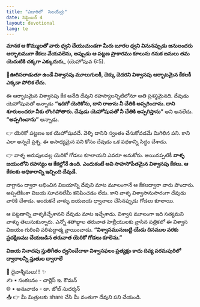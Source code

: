```yaml
---
title: "ఎడారిలో  సెలయేర్లు"
date: సెప్టెంబర్ 4
layout: devotional
lang: te
---
```


**మానక ఆ కొమ్ములతో వారు ధ్వని చేయుచుండగా మీరు బూరల ధ్వని వినునప్పుడు జనులందరు ఆర్భాటముగా కేకలు వేయవలెను, అప్పుడు ఆ పట్టణ ప్రాకారము కూలును గనుక జనులు తమ యెదుటికి చక్కగా ఎక్కుదురు**_ (యెహోషువ 6:5).

**📖ఊగిసలాడుతూ ఉండే విశ్వాసపు మూలుగులకీ, చెక్కు చెదరని విశ్వాసపు ఆర్భాటమైన కేకలకీ ఎక్కడా పోలిక లేదు.**

 ఈ ఆర్భాటమైన విశ్వాసపు కేక అనేది దేవుని రహస్యాలన్నిటిలోనూ అతి ప్రశస్థమైనది. దేవుడు యెహోషువతో అన్నాడు **“ఇదిగో యెరికోను, దాని రాజును నీ చేతికి అప్పగించాను. దాని శూరులందరూ నీకు లొంగిపోతారు. దేవుడు యెహోషువతో నీ చేతికి అప్పగిస్తాను”** అని అనలేదు. **“అప్పగించాను”** అన్నాడు.

👉 యెరికో పట్టణం ఇక యెహోషువదే. వెళ్ళి దానిని స్వంతం చేసుకోవడమే మిగిలిన పని. కాని ఎలా అన్నదే ప్రశ్న. ఈ అసాధ్యమైన పని కోసం దేవుడు ఒక పథకాన్ని సిద్ధం చేశాడు.

👉 వాళ్ళ అరుపులవల్ల యెరికో గోడలు కూలాయని ఎవరూ అనుకోరు. అయినప్పటికీ  **వాళ్ళ జయంలోని రహస్యం ఆ కేకల్లోనే ఉంది. ఎందుకంటే అవి సాహసోపేతమైన విశ్వాసపు కేకలు. ఆ కేకలకు అధికారాన్ని ఇచ్చింది దేవుడే.**

 వాగ్దానం ద్వారా లభించిన విజయాన్ని దేవుని మాట మూలంగానే ఆ కేకలద్వారా వారు పొందారు. అప్పటికింకా విజయ సూచనలేమీ కనిపించడం లేదు. కాని వాళ్ళ విశ్వాసానుసారంగా దేవుడు వారికి చేశాడు. అందుకనే వాళ్ళు జయజయ ధ్వానాలు చేసినప్పుడు గోడలు కూలాయి.

ఆ పట్టణాన్ని వాళ్ళకిచ్చేశానని దేవుడు మాట ఇచ్చేశాడు. విశ్వాస మూలంగా ఇది సత్యమని వాళ్ళు తెలుసుకున్నారు. ఎన్నో శతాబ్దాల తరువాత హెబ్రీయులకు వ్రాసిన పత్రికలో ఈ విశ్వాస విజయం గురించి పరిశుద్ధాత్మ వ్రాయించాడు. **“విశ్వాసమునుబట్టి యేడు దినముల వరకు ప్రదక్షిణము చేయబడిన తరువాత యెరికో గోడలు కూలెను.”**

**విజయ నినాదపు స్తుతిగీతం ధ్వనించేదాకా విశ్వాసఫలం ప్రత్యక్షం కాదు దివ్య పరమపురిలో ద్వారాలన్నీ స్తుతుల ద్వారాలే**

<div class="blessing">🙏 <span class="bless-text">దైవాశ్శీసులు!!!</span> ✨</div>

<div class="credit">✍️ <span class="credit-text">▪ సంకలనం - చార్లెస్ ఇ. కౌమన్</span></div>
<div class="credit">🌐 <span class="credit-text">▪ అనువాదం - డా. జోబ్ సుదర్శన్</span></div>


<div class="share">📤 👉 <span class="share-text">మీ మిత్రులకు share చేసి మీ వంతుగా దేవుని పని చేయండి.</span></div>
